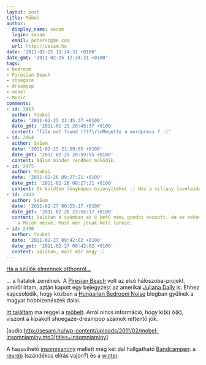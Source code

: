 ```yaml
---
layout: post
title: Möbel
author:
  display_name: sesam
  login: sesam
  email: petersz@me.com
  url: http://sesam.hu
date: '2011-02-25 13:34:31 +0100'
date_gmt: '2011-02-25 12:34:31 +0100'
tags:
- bedroom
- Piresian Beach
- shoegaze
- dreampop
- möbel
- Music
comments:
- id: 2463
  author: Youkai
  date: '2011-02-25 21:45:37 +0100'
  date_gmt: '2011-02-25 20:45:37 +0100'
  content: "file not found !???\r\nMegette a wordpress ? :)"
- id: 2464
  author: SeSam
  date: '2011-02-25 21:59:55 +0100'
  date_gmt: '2011-02-25 20:59:55 +0100'
  content: Nálam minden rendben működik.
- id: 2475
  author: Youkai
  date: '2011-02-26 09:27:21 +0100'
  date_gmt: '2011-02-26 08:27:21 +0100'
  content: Ok küldtem fényképes bizonyítékot :) Néz a villany leveleidet .
- id: 2483
  author: SeSam
  date: '2011-02-27 00:55:17 +0100'
  date_gmt: '2011-02-26 23:55:17 +0100'
  content: Valóban a számban az ö betű némi gondot okozott, de ez nekem nem jött elő
    a Macen nézve. Most már jónak kell lennie.
- id: 2490
  author: Youkai
  date: '2011-02-27 09:42:02 +0100'
  date_gmt: '2011-02-27 08:42:02 +0100'
  content: Valóban, most már megy :)
---
```


[Ha a szülők elmennek otthonról...](http://andiftheparentsgoout.tumblr.com)

... a fiatalok zenélnek. A [Piresian Beach](http://sesam.hu/2010/12/30/piresian-beach) volt az első hálószoba-projekt, amiről írtam, aztán kapott egy bejegyzést az amerikai [Juliana Daily](http://sesam.hu/2011/02/11/juliana-richer-daily) is. Ehhez kapcsolódik, hogy közben a [Hungarian Bedroom Noise](http://andiftheparentsgoout.tumblr.com) blogban gyűlnek a magyar hobbizenészek dalai.

[Itt találtam](http://andiftheparentsgoout.tumblr.com/post/3498657000/bedroom-hit-of-the-day) ma reggel a [möbelt](http://mobel.bandcamp.com). Arról nincs információ, hogy ki(k) ő(k), viszont a kipakolt shoegaze-dreampop számok rettentő jók.

[audio:http://sesam.hu/wp-content/uploads/2011/02/mobel-insomniaminy.mp3|titles=insomniaminy]

A hazavihető [insomniaminy](http://mobel.bandcamp.com/track/insomniaminy) mellett még két dal hallgatható [Bandcampen](http://mobel.bandcamp.com): a [revreb](http://mobel.bandcamp.com/track/revreb) (szándékos elírás vajon?) és a [winter](http://mobel.bandcamp.com/track/winter).
